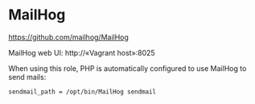 MailHog
=======

https://github.com/mailhog/MailHog

MailHog web UI: http://«Vagrant host»:8025

When using this role, PHP is automatically configured to use MailHog to send mails:

```
sendmail_path = /opt/bin/MailHog sendmail
```
